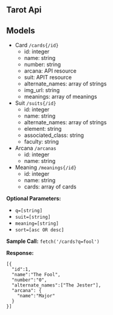 ## Tarot Api

**Models**
----
* Card `/cards{/id}`
  * id: integer
  * name: string
  * number: string
  * arcana: API resource
  * suit: APIT resource
  * alternate_names: array of strings
  * img_url: string
  * meanings: array of meanings
* Suit `/suits{/id}`
  * id: integer
  * name: string
  * alternate_names: array of strings
  * element: string
  * associated_class: string
  * faculty: string
* Arcana `/arcanas`
  * id: integer
  * name: string
* Meaning `/meanings{/id}`
  * id: integer
  * name: string
  * cards: array of cards

**Optional Parameters:**
* `q=[string]`
* `suit=[string]`
* `meaning=[string]`
* `sort=[asc OR desc]`

**Sample Call:**
`fetch('/cards?q=fool')`

**Response:**
```
[{
  "id":1,
  "name":"The Fool",
  "number":"0",
  "alternate_names":["The Jester"],
  "arcana": {
    "name":"Major"
  }
}]
```

